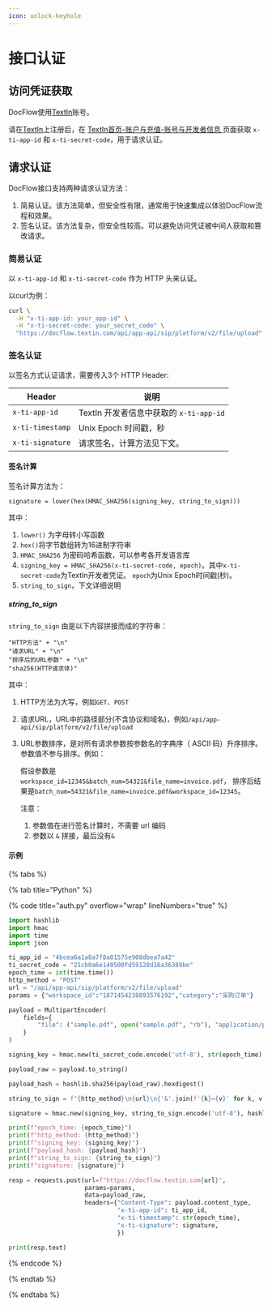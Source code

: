 ```yaml
---
icon: unlock-keyhole
---
```


# 接口认证

## 访问凭证获取

DocFlow使用[TextIn](https://www.textin.com/)账号。  

请在[TextIn](https://www.textin.com/)上注册后，在 [TextIn首页-账户与充值-账号与开发者信息 ](https://www.textin.com/console/dashboard/setting)页面获取 `x-ti-app-id` 和 `x-ti-secret-code`，用于请求认证。

## 请求认证

DocFlow接口支持两种请求认证方法：

1. 简易认证。该方法简单，但安全性有限，通常用于快速集成以体验DocFlow流程和效果。
2. 签名认证。该方法复杂，但安全性较高。可以避免访问凭证被中间人获取和篡改请求。


### 简易认证

以 `x-ti-app-id`  和 `x-ti-secret-code` 作为 HTTP 头来认证。

以curl为例：

```bash
curl \
  -H "x-ti-app-id: your_app-id" \
  -H "x-ti-secret-code: your_secret_code" \
  "https://docflow.textin.com/api/app-api/sip/platform/v2/file/upload"
```

### 签名认证

以签名方式认证请求，需要传入3个 HTTP Header:

| Header           | 说明                                    |
| ---------------- | --------------------------------------- |
| `x-ti-app-id`    | TextIn 开发者信息中获取的 `x-ti-app-id` |
| `x-ti-timestamp` | Unix Epoch 时间戳，秒                   |
| `x-ti-signature` | 请求签名，计算方法见下文。              |

#### 签名计算

签名计算方法为：

```
signature = lower(hex(HMAC_SHA256(signing_key, string_to_sign)))
```

其中：

1.  `lower()` 为字母转小写函数
2. `hex()`将字节数组转为16进制字符串
3. `HMAC_SHA256` 为密码哈希函数，可以参考各开发语言库
4. `signing_key = HMAC_SHA256(x-ti-secret-code, epoch)`。其中`x-ti-secret-code`为TextIn开发者凭证。 `epoch`为Unix Epoch时间戳(秒)。
5. `string_to_sign`，下文详细说明

##### string_to_sign

`string_to_sign` 由是以下内容拼接而成的字符串：

```
"HTTP方法" + "\n"
"请求URL" + "\n"
"排序后的URL参数" + "\n"
"sha256(HTTP请求体)"
```

其中：

1. HTTP方法为大写，例如`GET`、`POST`

2. 请求URL，URL中的路径部分(不含协议和域名)，例如`/api/app-api/sip/platform/v2/file/upload`

3. URL参数排序，是对所有请求参数按参数名的字典序（ ASCII 码）升序排序。参数值不参与排序。例如：

   假设参数是`workspace_id=12345&batch_num=54321&file_name=invoice.pdf`，
   排序后结果是`batch_num=54321&file_name=invoice.pdf&workspace_id=12345`。

   注意：

   1. 参数值在进行签名计算时，不需要 url 编码
   2. 参数以 `&` 拼接，最后没有`&`

#### 示例

{% tabs %}

{% tab title="Python" %}

{% code title="auth.py" overflow="wrap" lineNumbers="true" %}

```python
import hashlib
import hmac
import time
import json

ti_app_id = "4bcea6a1a8a7f8a01575e908dbea7a42"
ti_secret_code = "21cb0a6e140500fd59128d16a36389be"
epoch_time = int(time.time())
http_method = "POST"
url = "/api/app-api/sip/platform/v2/file/upload"
params = {"workspace_id":"1871454238893576192","category":"采购订单"}

payload = MultipartEncoder(
    fields={
        "file": ("sample.pdf", open("sample.pdf", "rb"), "application/pdf"),
    }
)

signing_key = hmac.new(ti_secret_code.encode('utf-8'), str(epoch_time).encode('utf-8'), hashlib.sha256).digest()

payload_raw = payload.to_string()

payload_hash = hashlib.sha256(payload_raw).hexdigest()

string_to_sign = f"{http_method}\n{url}\n{'&'.join(f'{k}={v}' for k, v in sorted(params.items()))}\n{payload_hash}"

signature = hmac.new(signing_key, string_to_sign.encode('utf-8'), hashlib.sha256).hexdigest()

print(f"epoch_time: {epoch_time}")
print(f"http_method: {http_method}")
print(f"signing_key: {signing_key}")
print(f"payload_hash: {payload_hash}")
print(f"string_to_sign: {string_to_sign}")
print(f"signature: {signature}")

resp = requests.post(url=f"https://docflow.textin.com{url}", 
                     params=params, 
                     data=payload_raw, 
                     headers={"Content-Type": payload.content_type,
                              "x-ti-app-id": ti_app_id,
                              "x-ti-timestamp": str(epoch_time),
                              "x-ti-signature": signature,
                              })

print(resp.text)
```

{% endcode %}

{% endtab %}

{% endtabs %}